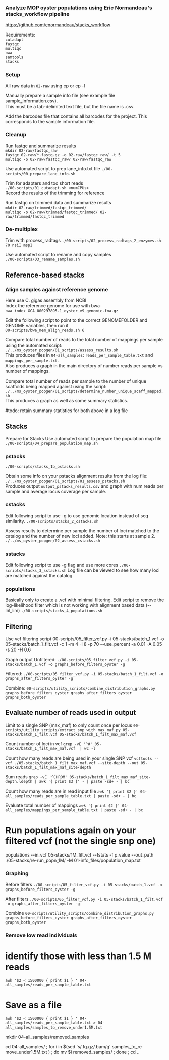 ### Analyze MOP oyster populations using Eric Normandeau's stacks_workflow pipeline
https://github.com/enormandeau/stacks_workflow

Requirements:    
`cutadapt`    
`fastqc`   
`multiqc`   
`bwa`   
`samtools`    
`stacks`    


### Setup
All raw data in `02-raw` using cp or cp -l    

Manually prepare a sample info file (see example file sample_information.csv).   
This must be a tab-delimited text file, but the file name is .csv.    

Add the barcodes file that contains all barcodes for the project. This corresponds to the sample information file.    

### Cleanup

Run fastqc and summarize results    
`mkdir 02-raw/fastqc_raw`    
`fastqc 02-raw/*.fastq.gz -o 02-raw/fastqc_raw/ -t 5`    
`multiqc -o 02-raw/fastqc_raw/ 02-raw/fastqc_raw`   

Use automated script to prep lane_info.txt file
`./00-scripts/00_prepare_lane_info.sh`

Trim for adapters and too short reads    
`./00-scripts/01_cutadapt.sh <numCPUs>`    
Record the results of the trimming for reference

Run fastqc on trimmed data and summarize results     
`mkdir 02-raw/trimmed/fastqc_trimmed/`    
`multiqc -o 02-raw/trimmed/fastqc_trimmed/ 02-raw/trimmed/fastqc_trimmed`       

### De-multiplex
Trim with process_radtags
`./00-scripts/02_process_radtags_2_enzymes.sh 70 nsiI mspI` 

Use automated script to rename and copy samples    
`./00-scripts/03_rename_samples.sh`


## Reference-based stacks
### Align samples against reference genome
Here use C. gigas assembly from NCBI    
Index the reference genome for use with bwa   
`bwa index GCA_000297895.1_oyster_v9_genomic.fna.gz`

Edit the following script to point to the correct GENOMEFOLDER and GENOME variables, then run it        
`00-scripts/bwa_mem_align_reads.sh 6`     

Compare total number of reads to the total number of mappings per sample using the automated script:
`./../ms_oyster_popgen/01_scripts/assess_results.sh`    
This produces files in `04-all_samples`: `reads_per_sample_table.txt` and `mappings_per_sample.txt`.   
Also produces a graph in the main directory of number reads per sample vs number of mappings.

Compare total number of reads per sample to the number of unique scaffolds being mapped against using the script:    
`./../ms_oyster_popgen/01_scripts/determine_number_unique_scaff_mapped.sh`    
This produces a graph as well as some summary statistics.   

#todo: retain summary statistics for both above in a log file     

## Stacks
Prepare for Stacks
Use automated script to prepare the population map file
`./00-scripts/04_prepare_population_map.sh`

### pstacks
`./00-scripts/stacks_1b_pstacks.sh`

Obtain some info on your pstacks alignment results from the log file:   
`./../ms_oyster_popgen/01_scripts/01_assess_pstacks.sh`   
Produces output `output_pstacks_results.csv` and graph with num reads per sample and average locus coverage per sample.

### cstacks
Edit following script to use -g to use genomic location instead of seq similarity.
`./00-scripts/stacks_2_cstacks.sh`

Assess results to determine per sample the number of loci matched to the catalog and the number of new loci added. Note: this starts at sample 2.
`./../ms_oyster_popgen/02_assess_cstacks.sh`

### sstacks
Edit following script to use -g flag and use more cores
`./00-scripts/stacks_3_sstacks.sh`
Log file can be viewed to see how many loci are matched against the catalog. 

### populations
Basically only to create a .vcf with minimal filtering. Edit script to remove the log-likelihood filter which is not working with alignment based data (--lnl_lim)
`./00-scripts/stacks_4_populations.sh`


## Filtering
Use vcf filtering script
00-scripts/05_filter_vcf.py -i 05-stacks/batch_1.vcf -o 05-stacks/batch_1_filt.vcf -c 1 -m 4 -I 8 -p 70 --use_percent -a 0.01 -A 0.05 -s 20 -H 0.6

Graph output 
Unfiltered:
`./00-scripts/05_filter_vcf.py -i 05-stacks/batch_1.vcf -o graphs_before_filters_oyster -g`

Filtered:
`./00-scripts/05_filter_vcf.py -i 05-stacks/batch_1_filt.vcf -o graphs_after_filters_oyster -g`

Combine:
`00-scripts/utility_scripts/combine_distribution_graphs.py graphs_before_filters_oyster graphs_after_filters_oyster graphs_both_oyster`


## Evaluate number of reads used in output
Limit to a single SNP (max_maf) to only count once per locus
`00-scripts/utility_scripts/extract_snp_with_max_maf.py 05-stacks/batch_1_filt.vcf 05-stacks/batch_1_filt_max_maf.vcf`

Count number of loci in vcf
`grep -vE '^#' 05-stacks/batch_1_filt_max_maf.vcf  | wc -l`

Count how many reads are being used in your single SNP vcf 
`vcftools --vcf ./05-stacks/batch_1_filt_max_maf.vcf --site-depth --out 05-stacks/batch_1_filt_max_maf_site-depth`

Sum reads 
`grep -vE '^CHROM' 05-stacks/batch_1_filt_max_maf_site-depth.ldepth | awk '{ print $3 }' - | paste -sd+ - | bc`

Count how many reads are in read input file
`awk '{ print $2 }' 04-all_samples/reads_per_sample_table.txt | paste -sd+ - | bc`

Evaluate total number of mappings
`awk '{ print $2 }' 04-all_samples/mappings_per_sample_table.txt | paste -sd+ - | bc`

# Run populations again on your filtered vcf (not the single snp one)
populations --in_vcf 05-stacks/1M_filt.vcf --fstats -f p_value --out_path ./05-stacks/re-run_popn_1M/ -M 01-info_files/population_map.txt 



### Graphing ###
Before filters
`./00-scripts/05_filter_vcf.py -i 05-stacks/batch_1.vcf -o graphs_before_filters_oyster -g`

After filters
`./00-scripts/05_filter_vcf.py -i 05-stacks/batch_1_filt.vcf -o graphs_after_filters_oyster -g`

Combine
`00-scripts/utility_scripts/combine_distribution_graphs.py graphs_before_filters_oyster graphs_after_filters_oyster graphs_both_oyster`


### Remove low read individuals ###
# identify those with less than 1.5 M reads
`awk '$2 < 1500000 { print $1 } ' 04-all_samples/reads_per_sample_table.txt`

# Save as a file
`awk '$2 < 1500000 { print $1 } ' 04-all_samples/reads_per_sample_table.txt > 04-all_samples/samples_to_remove_under1.5M.txt`

mkdir 04-all_samples/removed_samples

cd 04-all_samples/ ; for i in $(sed 's/\.fq\.gz/\.bam/g' samples_to_re
move_under1.5M.txt ) ; do mv $i removed_samples/ ; done ; cd ..


